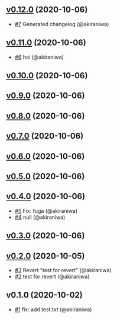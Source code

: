 
<a name="v0.12.0"></a>
## [v0.12.0](https://github.com/akiraniwa/test_changelog_generator/compare/v0.11.0...v0.12.0) (2020-10-06)

* [#7](https://github.com/akiraniwa/test_changelog_generator/issues/7) Generated changelog (@akiraniwa)


<a name="v0.11.0"></a>
## [v0.11.0](https://github.com/akiraniwa/test_changelog_generator/compare/v0.10.0...v0.11.0) (2020-10-06)

* [#6](https://github.com/akiraniwa/test_changelog_generator/issues/6) hai (@akiraniwa)


<a name="v0.10.0"></a>
## [v0.10.0](https://github.com/akiraniwa/test_changelog_generator/compare/v0.9.0...v0.10.0) (2020-10-06)



<a name="v0.9.0"></a>
## [v0.9.0](https://github.com/akiraniwa/test_changelog_generator/compare/v0.8.0...v0.9.0) (2020-10-06)



<a name="v0.8.0"></a>
## [v0.8.0](https://github.com/akiraniwa/test_changelog_generator/compare/v0.7.0...v0.8.0) (2020-10-06)



<a name="v0.7.0"></a>
## [v0.7.0](https://github.com/akiraniwa/test_changelog_generator/compare/v0.6.0...v0.7.0) (2020-10-06)



<a name="v0.6.0"></a>
## [v0.6.0](https://github.com/akiraniwa/test_changelog_generator/compare/v0.5.0...v0.6.0) (2020-10-06)



<a name="v0.5.0"></a>
## [v0.5.0](https://github.com/akiraniwa/test_changelog_generator/compare/v0.4.0...v0.5.0) (2020-10-06)



<a name="v0.4.0"></a>
## [v0.4.0](https://github.com/akiraniwa/test_changelog_generator/compare/v0.3.0...v0.4.0) (2020-10-06)

* [#5](https://github.com/akiraniwa/test_changelog_generator/issues/5) Fix: fuga (@akiraniwa)
* [#4](https://github.com/akiraniwa/test_changelog_generator/issues/4) null (@akiraniwa)


<a name="v0.3.0"></a>
## [v0.3.0](https://github.com/akiraniwa/test_changelog_generator/compare/v0.2.0...v0.3.0) (2020-10-06)



<a name="v0.2.0"></a>
## [v0.2.0](https://github.com/akiraniwa/test_changelog_generator/compare/v0.1.0...v0.2.0) (2020-10-05)

* [#3](https://github.com/akiraniwa/test_changelog_generator/issues/3) Revert "test for revert" (@akiraniwa)
* [#2](https://github.com/akiraniwa/test_changelog_generator/issues/2) test for revert (@akiraniwa)


<a name="v0.1.0"></a>
## v0.1.0 (2020-10-02)

* [#1](https://github.com/akiraniwa/test_changelog_generator/issues/1) fix: add test.txt (@akiraniwa)

